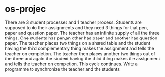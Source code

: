 # os-projec



There are 3 student processes and 1 teacher process. Students are supposed to do their assignments and they need 3 things for that pen, paper and question paper.
The teacher has an infinite supply of all the three things. One students has pen,an other has paper and another has question paper. 
The teacher places two things on a shared table and the student having the third complementary thing makes the assignment and tells the teacher on completion.
The teacher then places another two things out of the three and again the student having the third thing makes the assignment and tells the teacher on completion.
This cycle continues. Write a programme to synchronize the teacher and the students
